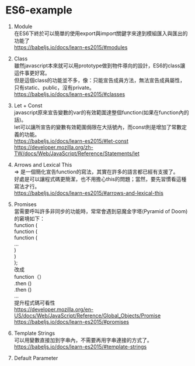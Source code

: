 # ES6-example
1. Module<BR>
   在ES6下終於可以簡單的使用export與import關鍵字來達到模組匯入與匯出的功能了<BR>
   https://babeljs.io/docs/learn-es2015/#modules
   
2. Class<BR>
   雖然javascript本來就可以用prototype做到物件導向的設計，ES6的class讓這件事更好寫。<BR>
   但是這個class的功能並不多，像：只能宣告成員方法，無法宣告成員屬性，只有static、public，沒有private。<BR>
   https://babeljs.io/docs/learn-es2015/#classes
   
3. Let + Const<BR>
   javascript原來宣告變數的var的有效範圍達整個function(如果在function內的話)。<BR>
   let可以讓所宣告的變數有效範圍侷限在大括號內，而const則是增加了常數定義的功能。<BR>
   https://babeljs.io/docs/learn-es2015/#let-const
   https://developer.mozilla.org/zh-TW/docs/Web/JavaScript/Reference/Statements/let

4. Arrows and Lexical This<BR>
   => 是一個簡化宣告function的寫法，其實在許多的語言都已經有支援了。<BR>
   好處是可以讓程式碼更簡潔，也不用擔心this的問題；當然，要先習慣看這種寫法才行。<BR>
   https://babeljs.io/docs/learn-es2015/#arrows-and-lexical-this

5. Promises<BR>
   當需要呼叫許多非同步的功能時，常常會遇到惡魔金字塔(Pyramid of Doom)的窘境如下：<BR>
   function (<BR>
      function (<BR>
         function (<BR>
            ...   <BR>
         )<BR>
      )<BR>
   );<BR>
        改成<BR>
    function（）<BR>
    .then ()<BR>
    .then ()<BR>
    ...<BR>
    提升程式碼可看性<BR>
   https://developer.mozilla.org/en-US/docs/Web/JavaScript/Reference/Global_Objects/Promise
   https://babeljs.io/docs/learn-es2015/#promises
   
6. Template Strings<BR>
   可以用變數直接加到字串內，不需要再用字串連接的方式了。<BR>
   https://babeljs.io/docs/learn-es2015/#template-strings

7. Default Parameter
